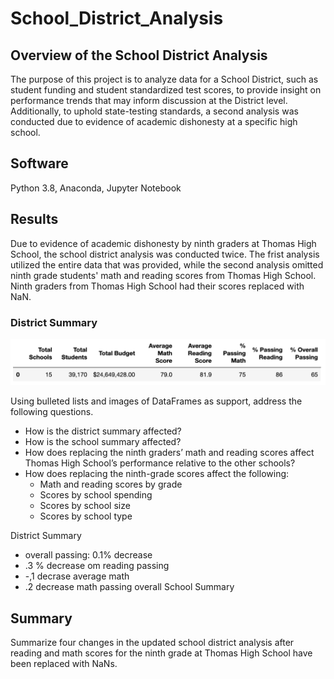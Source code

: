 # School_District_Analysis

## Overview of the School District Analysis
The purpose of this project is to analyze data for a School District, such as student funding and student standardized test scores, to provide insight on performance trends that may inform discussion at the District level. Additionally, to uphold state-testing standards, a second analysis was conducted due to evidence of academic dishonesty at a specific high school.

## Software
Python 3.8, Anaconda, Jupyter Notebook

## Results
Due to evidence of academic dishonesty by ninth graders at Thomas High School, the school district analysis was conducted twice.  The frist analysis utilized the entire data that was provided, while the second analysis omitted ninth grade students' math and reading scores from Thomas High School.  Ninth graders from Thomas High School had their scores replaced with NaN. 

### District Summary
![District Summary](District%20Summary.png)

Using bulleted lists and images of DataFrames as support, address the following questions.
- How is the district summary affected?
- How is the school summary affected?
- How does replacing the ninth graders’ math and reading scores affect Thomas High School’s performance relative to the other schools?
- How does replacing the ninth-grade scores affect the following:
    - Math and reading scores by grade
    - Scores by school spending
    - Scores by school size
    - Scores by school type

District Summary
- overall passing: 0.1% decrease
- .3 % decrease om reading passing
- -,1 decrase average math
- .2 decrease math passing overall
School Summary


## Summary
Summarize four changes in the updated school district analysis after reading and math scores for the ninth grade at Thomas High School have been replaced with NaNs.



